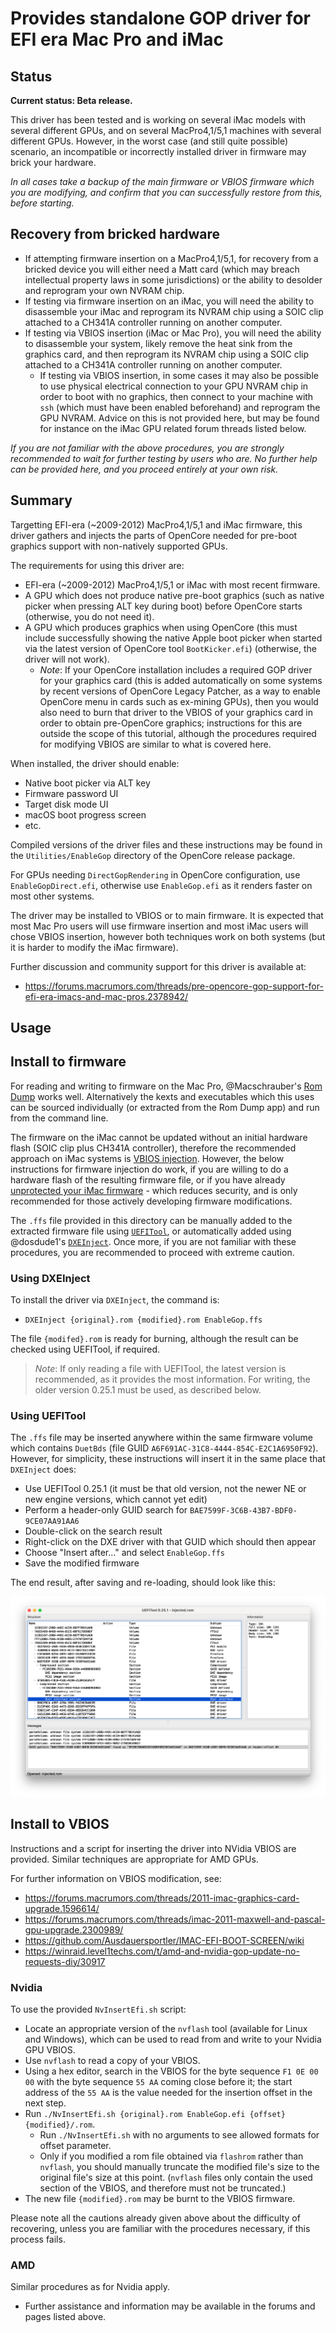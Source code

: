 # Provides standalone GOP driver for EFI era Mac Pro and iMac

## Status
**Current status: Beta release.**

This driver has been tested and is working on several iMac models
with several different GPUs, and on several MacPro4,1/5,1 machines with several different GPUs. However, in the worst
case (and still quite possible) scenario, an incompatible or incorrectly installed driver
in firmware may brick your hardware.

*In all cases take a backup of the main firmware or VBIOS firmware which you are modifying, and confirm that
you can successfully restore from this, before starting.*

## Recovery from bricked hardware
 - If attempting firmware insertion on a MacPro4,1/5,1, for recovery from a bricked device you will either
need a Matt card (which may breach intellectual property laws in some jurisdictions) or the ability to
desolder and reprogram your own NVRAM chip.
 - If testing via firmware insertion on an iMac, you will need the ability to disassemble your iMac and
reprogram its NVRAM chip using a SOIC clip attached to a CH341A controller running on another computer.
 - If testing via VBIOS insertion (iMac or Mac Pro), you will need the ability to disassemble your system,
likely remove the heat sink from the graphics card, and then reprogram its NVRAM chip using a SOIC
clip attached to a CH341A controller running on another computer.
   - If testing via VBIOS insertion, in some cases it may also be possible
to use physical electrical connection to your GPU NVRAM chip in order to boot with no graphics, then connect
to your machine with `ssh` (which must have been enabled beforehand) and reprogram the GPU NVRAM. Advice on
this is not provided here, but may be found for instance on the iMac GPU related forum threads listed below.

*If you are not familiar with the above procedures, you are strongly recommended to wait for further testing by
users who are. No further help can be provided here, and you proceed entirely at your own risk.*

## Summary
Targetting EFI-era (~2009-2012) MacPro4,1/5,1 and iMac firmware, this driver gathers and injects the parts of
OpenCore needed for pre-boot graphics support with non-natively supported GPUs.

The requirements for using this driver are:

 - EFI-era (~2009-2012) MacPro4,1/5,1 or iMac with most recent firmware.
 - A GPU which does not produce native pre-boot graphics (such as native picker when pressing ALT key during boot)
 before OpenCore starts (otherwise, you do not need it).
 - A GPU which produces graphics when using OpenCore (this must include successfully showing the native Apple boot
 picker when started via the latest version of OpenCore tool `BootKicker.efi`) (otherwise, the driver will not work).
   - *Note*: If your OpenCore installation includes a required GOP driver for your graphics card (this is added
   automatically on some systems by recent versions of OpenCore Legacy Patcher, as a way to enable OpenCore menu
   in cards such as ex-mining GPUs), then you would also need to burn that driver to the VBIOS of your graphics
   card in order to obtain pre-OpenCore graphics; instructions for this are outside the scope of this tutorial,
   although the procedures required for modifying VBIOS are similar to what is covered here.

When installed, the driver should enable:

 - Native boot picker via ALT key
 - Firmware password UI
 - Target disk mode UI
 - macOS boot progress screen
 - etc.

Compiled versions of the driver files and these instructions may be found in the `Utilities/EnableGop`
directory of the OpenCore release package.

For GPUs needing `DirectGopRendering` in OpenCore configuration, use `EnableGopDirect.efi`, otherwise use `EnableGop.efi`
as it renders faster on most other systems.

The driver may be installed to VBIOS or to main firmware. It is expected that most Mac Pro users will use firmware insertion
and most iMac users will chose VBIOS insertion, however both techniques work on both systems (but it is harder to modify the
iMac firmware).

Further discussion and community support for this driver is available at:

 - https://forums.macrumors.com/threads/pre-opencore-gop-support-for-efi-era-imacs-and-mac-pros.2378942/

## Usage

## Install to firmware

For reading and writing to firmware on the Mac Pro, @Macschrauber's [Rom Dump](https://www.youtube.com/watch?v=q4NW00oyUKE) works
well. Alternatively the kexts and executables which this uses can be sourced individually (or extracted from the Rom Dump app) and
run from the command line.

The firmware on the iMac cannot be updated without an initial hardware flash (SOIC clip plus CH341A controller), therefore
the recommended approach on iMac systems is [VBIOS injection](#install-to-vbios). However, the below instructions for firmware
injection do work, if you are willing to do a hardware flash of the resulting firmware file, or if you have already
[unprotected your iMac firmware](https://forums.macrumors.com/threads/imac-2011-see-more-uefi-firmware-mod.2257435/page-3?post=31087001#post-31087001) -
which reduces security, and is only recommended for those actively developing firmware modifications.

The `.ffs` file provided in this directory can be manually added to the extracted firmware file using [`UEFITool`](https://github.com/LongSoft/UEFITool),
or automatically added using @dosdude1's [`DXEInject`](https://dosdude1.com/apps/). Once more, if you are not familiar with these procedures,
you are recommended to proceed with extreme caution.

### Using DXEInject

To install the driver via `DXEInject`, the command is:

 - `DXEInject {original}.rom {modified}.rom EnableGop.ffs`

The file `{modifed}.rom` is ready for burning, although the result can be checked using UEFITool, if required.

> *Note*: If only reading a file with UEFITool, the latest version is recommended, as it provides the most information.
For writing, the older version 0.25.1 must be used, as described below.

### Using UEFITool

The `.ffs` file may be inserted anywhere within the same firmware volume which contains `DuetBds`
(file GUID `A6F691AC-31C8-4444-854C-E2C1A6950F92`). However, for simplicity, these instructions
will insert it in the same place that `DXEInject` does:

 - Use UEFITool 0.25.1 (it must be that old version, not the newer NE or new engine versions, which
cannot yet edit)
 - Perform a header-only GUID search for `BAE7599F-3C6B-43B7-BDF0-9CE07AA91AA6`
 - Double-click on the search result
 - Right-click on the DXE driver with that GUID which should then appear
 - Choose "Insert after..." and select `EnableGop.ffs`
 - Save the modified firmware

The end result, after saving and re-loading, should look like this:

<img src="UEFITool_Inserted_Screenshot.png">

## Install to VBIOS

Instructions and a script for inserting the driver into NVidia VBIOS are provided.
Similar techniques are appropriate for AMD GPUs.

For further information on VBIOS modification, see:

 - https://forums.macrumors.com/threads/2011-imac-graphics-card-upgrade.1596614/
 - https://forums.macrumors.com/threads/imac-2011-maxwell-and-pascal-gpu-upgrade.2300989/
 - https://github.com/Ausdauersportler/IMAC-EFI-BOOT-SCREEN/wiki
 - https://winraid.level1techs.com/t/amd-and-nvidia-gop-update-no-requests-diy/30917

### Nvidia

To use the provided `NvInsertEfi.sh` script:

 - Locate an appropriate version of the `nvflash` tool (available for Linux and Windows), which can be used to read
 from and write to your Nvidia GPU VBIOS.
 - Use `nvflash` to read a copy of your VBIOS.
 - Using a hex editor, search in the VBIOS for the byte sequence `F1 0E 00 00` with the byte sequence `55 AA` coming
 close before it; the start address of the `55 AA` is the value needed for the insertion offset in the next step.
 - Run `./NvInsertEfi.sh {original}.rom EnableGop.efi {offset} {modified}/.rom`.
   - Run `./NvInsertEfi.sh` with no arguments to see allowed formats for offset parameter.
   - Only if you modified a rom file obtained via `flashrom` rather than `nvflash`, you should manually truncate
   the modified file's size to the original file's size at this point. (`nvflash` files only contain the used section
   of the VBIOS, and therefore must not be truncated.)
 - The new file `{modified}.rom` may be burnt to the VBIOS firmware.
 
 Please note all the cautions already given above about the difficulty of recovering, unless you are familiar with
 the procedures necessary, if this process fails.

### AMD

Similar procedures as for Nvidia apply.

 - Further assistance and information may be available in the forums and pages listed above.

